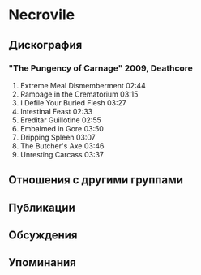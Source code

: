 # Necrovile



## Дискография

### "The Pungency of Carnage" 2009, Deathcore

1. Extreme Meal Dismemberment 02:44  
2. Rampage in the Crematorium 03:15  
3. I Defile Your Buried Flesh 03:27  
4. Intestinal Feast 02:33  
5. Ereditar Guillotine 02:55  
6. Embalmed in Gore 03:50  
7. Dripping Spleen 03:07  
8. The Butcher's Axe 03:46  
9. Unresting Carcass 03:37 


## Отношения с другими группами


## Публикации


## Обсуждения


## Упоминания

